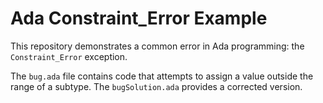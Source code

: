 # Ada Constraint_Error Example

This repository demonstrates a common error in Ada programming: the `Constraint_Error` exception.

The `bug.ada` file contains code that attempts to assign a value outside the range of a subtype.  The `bugSolution.ada` provides a corrected version.